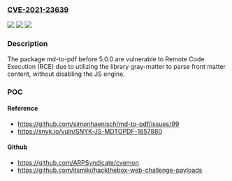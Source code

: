 ### [CVE-2021-23639](https://cve.mitre.org/cgi-bin/cvename.cgi?name=CVE-2021-23639)
![](https://img.shields.io/static/v1?label=Product&message=md-to-pdf&color=blue)
![](https://img.shields.io/static/v1?label=Version&message=%3C%205.0.0%20&color=brighgreen)
![](https://img.shields.io/static/v1?label=Vulnerability&message=Remote%20Code%20Execution%20(RCE)&color=brighgreen)

### Description

The package md-to-pdf before 5.0.0 are vulnerable to Remote Code Execution (RCE) due to utilizing the library gray-matter to parse front matter content, without disabling the JS engine.

### POC

#### Reference
- https://github.com/simonhaenisch/md-to-pdf/issues/99
- https://snyk.io/vuln/SNYK-JS-MDTOPDF-1657880

#### Github
- https://github.com/ARPSyndicate/cvemon
- https://github.com/itsmiki/hackthebox-web-challenge-payloads

